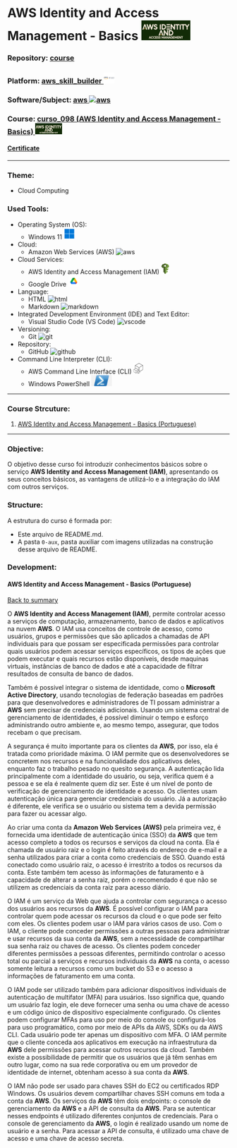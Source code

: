 # AWS Identity and Access Management - Basics   <img src="./0-aux/logo_course.png" alt="curso_098" width="auto" height="45">

### Repository: [course](../../../)   
### Platform: <a href="../../">aws_skill_builder   <img src="https://github.com/PedroHeeger/main/blob/main/0-aux/logos/plataforma/aws_skill_builder.png" alt="aws_skill_builder" width="auto" height="25"></a>
### Software/Subject: <a href="../">aws   <img src="https://cdn.jsdelivr.net/gh/devicons/devicon/icons/amazonwebservices/amazonwebservices-original.svg" alt="aws" width="auto" height="25"></a>
### Course: <a href="./">curso_098 (AWS Identity and Access Management - Basics)   <img src="./0-aux/logo_course.png" alt="curso_098" width="auto" height="25"></a>

#### <a href="https://github.com/PedroHeeger/main/blob/main/cert_ti/04-curso/cloud/aws/(23-12-06)_AWS_IAM_Basics_PH_AWSSB.pdf">Certificate</a>

---

### Theme:
- Cloud Computing

### Used Tools:
- Operating System (OS): 
  - Windows 11   <img src="https://github.com/PedroHeeger/main/blob/main/0-aux/logos/software/windows11.png" alt="windows11" width="auto" height="25">
- Cloud:
  - Amazon Web Services (AWS)   <img src="https://cdn.jsdelivr.net/gh/devicons/devicon/icons/amazonwebservices/amazonwebservices-original.svg" alt="aws" width="auto" height="25">
- Cloud Services:
  - AWS Identity and Access Management (IAM)   <img src="https://github.com/PedroHeeger/main/blob/main/0-aux/logos/cloud/aws_iam.svg" alt="aws_iam" width="auto" height="25">
  - Google Drive   <img src="https://github.com/PedroHeeger/main/blob/main/0-aux/logos/software/google_drive.png" alt="google_drive" width="auto" height="25">
- Language:
  - HTML   <img src="https://cdn.jsdelivr.net/gh/devicons/devicon/icons/html5/html5-original.svg" alt="html" width="auto" height="25">
  - Markdown   <img src="https://cdn.jsdelivr.net/gh/devicons/devicon/icons/markdown/markdown-original.svg" alt="markdown" width="auto" height="25">
- Integrated Development Environment (IDE) and Text Editor:
  - Visual Studio Code (VS Code)   <img src="https://cdn.jsdelivr.net/gh/devicons/devicon/icons/vscode/vscode-original.svg" alt="vscode" width="auto" height="25">
- Versioning: 
  - Git   <img src="https://cdn.jsdelivr.net/gh/devicons/devicon/icons/git/git-original.svg" alt="git" width="auto" height="25">
- Repository:
  - GitHub   <img src="https://cdn.jsdelivr.net/gh/devicons/devicon/icons/github/github-original.svg" alt="github" width="auto" height="25">
- Command Line Interpreter (CLI):
  - AWS Command Line Interface (CLI)   <img src="https://github.com/PedroHeeger/main/blob/main/0-aux/logos/cloud/aws_cli.svg" alt="aws_cli" width="auto" height="25">
  - Windows PowerShell   <img src="https://github.com/PedroHeeger/main/blob/main/0-aux/logos/software/windows_power_shell.png" alt="windows_power_shell" width="auto" height="25">

---

<a name="item0"><h3>Course Strcuture:</h3></a>
1. <a href="#item01">AWS Identity and Access Management - Basics (Portuguese)</a><br>

---

### Objective:
O objetivo desse curso foi introduzir conhecimentos básicos sobre o serviço **AWS Identity and Access Management (IAM)**, apresentando os seus conceitos básicos, as vantagens de utilizá-lo e a integração do IAM com outros serviços.

### Structure:
A estrutura do curso é formada por:
- Este arquivo de README.md.
- A pasta `0-aux`, pasta auxiliar com imagens utilizadas na construção desse arquivo de README. 

### Development:

<a name="item01"><h4>AWS Identity and Access Management - Basics (Portuguese)</h4></a>[Back to summary](#item0)

O **AWS Identity and Access Management (IAM)**, permite controlar acesso a serviços de computação, armazenamento, banco de dados e aplicativos na nuvem **AWS**. O IAM usa conceitos de controle de acesso, como usuários, grupos e permissões que são aplicados a chamadas de API individuais para que possam ser especificada permissões para controlar quais usuários podem acessar serviços específicos, os tipos de ações que podem executar e quais recursos estão disponíveis, desde maquinas virtuais, instâncias de banco de dados e até a capacidade de filtrar resultados de consulta de banco de dados.

Também é possivel integrar o sistema de identidade, como o **Microsoft Active Directory**, usando tecnologias de federação baseadas em padrões para que desenvolvedores e administradores de TI possam administrar a **AWS** sem precisar de credenciais adicionais. Usando um sistema central de gerenciamento de identidades, é possível diminuir o tempo e esforço administrando outro ambiente e, ao mesmo tempo, assegurar, que todos recebam o que precisam.

A segurança é muito importante para os clientes da **AWS**, por isso, ela é tratada como prioridade máxima. O IAM permite que os desenvolvedores se concretem nos recursos e na funcionalidade dos aplicativos deles, enquanto faz o trabalho pesado no quesito segurança. A autenticação lida principalmente com a identidade do usuário, ou seja, verifica quem é a pessoa e se ela é realmente quem diz ser. Este é um nível de ponto de verificação de gerenciamento de identidade e acesso. Os clientes usam autenticação única para gerenciar credenciais do usuário. Já a autorização é diferente, ele verifica se o usuário ou sistema tem a devida permissão para fazer ou acessar algo.

Ao criar uma conta da **Amazon Web Services (AWS)** pela primeira vez, é fornecida uma identidade de autenticação única (SSO) da **AWS** que tem acesso completo a todos os recursos e serviços da cloud na conta. Ela é chamada de usuário raiz e o login é feito através do endereço de e-mail e a senha utilizados para criar a conta como credenciais de SSO. Quando está conectado como usuário raiz, o acesso é irrestrito a todos os recursos da conta. Este também tem acesso às informações de faturamento e à capacidade de alterar a senha raiz, porém o recomendado é que não se utilizem as credenciais da conta raiz para acesso diário.

O IAM é um serviço da Web que ajuda a controlar com segurança o acesso dos usuários aos recursos da **AWS**. É possível configurar o IAM para controlar quem pode acessar os recursos da cloud e o que pode ser feito com eles. Os clientes podem usar o IAM para vários casos de uso. Com o IAM, o cliente pode conceder permissões a outras pessoas para administrar e usar recursos da sua conta da **AWS**, sem a necessidade de compartilhar sua senha raiz ou chaves de acesso. Os clientes podem conceder diferentes permissões a pessoas diferentes, permitindo controlar o acesso total ou parcial a serviços e recursos individuais da **AWS** na conta, o acesso somente leitura a recursos como um bucket do S3 e o acesso a informações de faturamento em uma conta.

O IAM pode ser utilizado também para adicionar dispositivos individuais de autenticação de multifator (MFA) para usuários. Isso significa que, quando um usuário faz login, ele deve fornecer uma senha ou uma chave de acesso e um código único de dispositivo especialmente configurado. Os clientes podem configurar MFAs para uso por meio do console ou configurá-los para uso programático, como por meio de APIs da AWS, SDKs ou da AWS CLI. Cada usuário pode ter apenas um dispositivo com MFA. O IAM permite que o cliente conceda aos aplicativos em execução na infraestrutura da **AWS** dele permissões para acessar outros recursos da cloud. Também existe a possibilidade de permitir que os usuários que já têm senhas em outro lugar, como na sua rede corporativa ou em um provedor de identidade de internet, obtenham acesso à sua conta da **AWS**.

O IAM não pode ser usado para chaves SSH do EC2 ou certificados RDP Windows. Os usuários devem compartilhar chaves SSH comuns em toda a conta da **AWS**. Os serviços da **AWS** têm dois endpoints: o console de gerenciamento da **AWS** e a API de consulta da **AWS**. Para se autenticar nesses endpoints é utilizado diferentes conjuntos de credenciais. Para o console de gerenciamento da **AWS**, o login é realizado usando um nome de usuário e a senha. Para acessar a API de consulta, é utilizado uma chave de acesso e uma chave de acesso secreta.